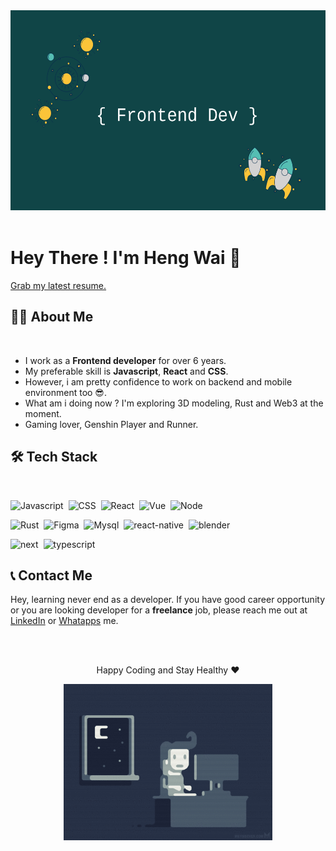 <!-- Banner -->
<div align="center">
  <img height="320" src="./assets/frontend-banner.png"/>
</div>  
<br />

# Hey There ! I'm Heng Wai 👋

<a href="./assets/Tan_Heng_Wai_Resume.pdf" download="tan_heng_wai_resume"> Grab my latest resume. </a>

## **🧑‍💻  About Me**

<br />

- I work as a **Frontend developer** for over 6 years.
- My preferable skill is **Javascript**, **React** and **CSS**.
- However, i am pretty confidence to work on backend and mobile environment too 😎.
- What am i doing now ? I'm exploring 3D modeling, Rust and Web3 at the moment.
- Gaming lover, Genshin Player and Runner.

## **🛠 Tech Stack**

<br />

![Javascript](https://img.shields.io/badge/JavaScript-323330?style=for-the-badge&logo=javascript&logoColor=F7DF1E)&nbsp;
![CSS](https://img.shields.io/badge/CSS3-1572B6?style=for-the-badge&logo=css3&logoColor=white)&nbsp;
![React](https://img.shields.io/badge/React-20232A?style=for-the-badge&logo=react&logoColor=61DAFB)&nbsp;
![Vue](https://img.shields.io/badge/Vue.js-35495E?style=for-the-badge&logo=vuedotjs&logoColor=4FC08D)&nbsp;
![Node](https://img.shields.io/badge/Node.js-339933?style=for-the-badge&logo=nodedotjs&logoColor=white)&nbsp;

![Rust](https://img.shields.io/badge/Rust-000000?style=for-the-badge&logo=rust&logoColor=white)&nbsp;
![Figma](https://img.shields.io/badge/Figma-F24E1E?style=for-the-badge&logo=figma&logoColor=white)&nbsp;
![Mysql](https://img.shields.io/badge/MySQL-005C84?style=for-the-badge&logo=mysql&logoColor=white)&nbsp;
![react-native](https://img.shields.io/badge/React_Native-20232A?style=for-the-badge&logo=react&logoColor=61DAFB)&nbsp;
![blender](https://img.shields.io/badge/blender-%23F5792A.svg?style=for-the-badge&logo=blender&logoColor=white)&nbsp;

![next](https://img.shields.io/badge/next.js-000000?style=for-the-badge&logo=nextdotjs&logoColor=white)&nbsp;
![typescript](https://img.shields.io/badge/TypeScript-007ACC?style=for-the-badge&logo=typescript&logoColor=white)&nbsp;

## **📞 Contact Me**

Hey, learning never end as a developer. If you have good career opportunity or you are looking developer for a **freelance** job,
please reach me out at <a href="https://www.linkedin.com/in/tan-heng-wai-969aa1bb/">LinkedIn</a> or <a href="https://api.whatsapp.com/send?phone=60164500596">Whatapps</a> me.

<br />
<br />

<div align="center">
  <p>Happy Coding and Stay Healthy ❤️</p>
  <img height="250" src="./assets/programmer-pixel.gif">
</div>